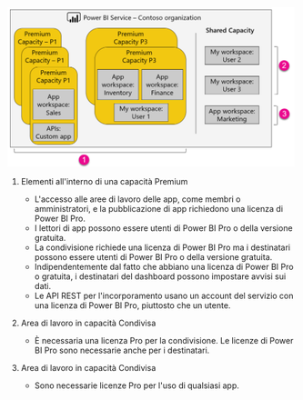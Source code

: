 ![](media/powerbi-premium-illustration/premium-chart.png "Illustrazione di Power BI Premium")

1. Elementi all'interno di una capacità Premium
   
   * L'accesso alle aree di lavoro delle app, come membri o amministratori, e la pubblicazione di app richiedono una licenza di Power BI Pro.
   * I lettori di app possono essere utenti di Power BI Pro o della versione gratuita.
   * La condivisione richiede una licenza di Power BI Pro ma i destinatari possono essere utenti di Power BI Pro o della versione gratuita.
   * Indipendentemente dal fatto che abbiano una licenza di Power BI Pro o gratuita, i destinatari del dashboard possono impostare avvisi sui dati.
   * Le API REST per l'incorporamento usano un account del servizio con una licenza di Power BI Pro, piuttosto che un utente.
2. Area di lavoro in capacità Condivisa
   
   * È necessaria una licenza Pro per la condivisione. Le licenze di Power BI Pro sono necessarie anche per i destinatari.
3. Area di lavoro in capacità Condivisa
   
   * Sono necessarie licenze Pro per l'uso di qualsiasi app.

